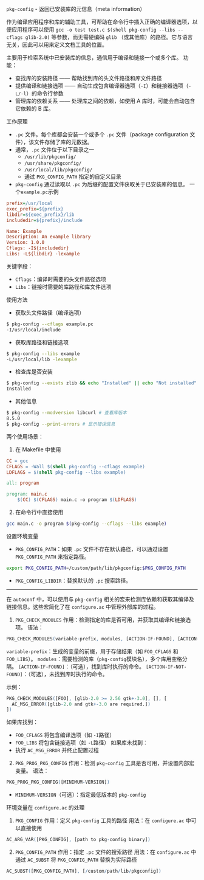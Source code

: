 `pkg-config` - 返回已安装库的元信息（meta information）

作为编译应用程序和库的辅助工具，可帮助在命令行中插入正确的编译器选项，以便应用程序可以使用 `gcc -o test test.c $(shell pkg-config --libs --cflags glib-2.0)` 等参数，而无需硬编码 `glib` （或其他库）的路径。它与语言无关，因此可以用来定义文档工具的位置。

主要用于检索系统中已安装库的信息，通信用于编译和链接一个或多个库。
功能：
- 查找库的安装路径 —— 帮助找到库的头文件路径和库文件路径
- 提供编译和链接选项 —— 自动生成包含编译器选项（`-I`）和链接器选项（`-L/-l`）的命令行参数
- 管理库的依赖关系 —— 处理库之间的依赖，如使用 A 库时，可能会自动包含它依赖的 B 库。

工作原理
- `.pc` 文件。每个库都会安装一个或多个 `.pc` 文件（package configuration 文件），该文件存储了库的元数据。
- 通常，`.pc` 文件位于以下目录之一
	- `/usr/lib/pkgconfig/`
	- `/usr/share/pkgconfig/`
	- `/usr/local/lib/pkgconfig/`
	- 通过 `PKG_CONFIG_PATH` 指定的自定义目录
- `pkg-config` 通过读取以 `.pc` 为后缀的配置文件获取关于已安装库的信息。
一个`example.pc`示例
```ini
prefix=/usr/local
exec_prefix=${prefix}
libdir=${exec_prefix}/lib
includedir=${prefix}/include

Name: Example
Description: An example library
Version: 1.0.0
Cflags: -I${includedir}
Libs: -L${libdir} -lexample
```
关键字段：
- `Cflags`：编译时需要的头文件路径选项
- `Libs`：链接时需要的库路径和库文件选项

使用方法
- 获取头文件路径（编译选项）
```bash
$ pkg-config --cflags example.pc
-I/usr/local/include
```

- 获取库路径和链接选项
```bash
$ pkg-config --libs example
-L/usr/local/lib -lexample
```

- 检查库是否安装
```bash
$ pkg-config --exists zlib && echo "Installed" || echo "Not installed"
Installed
```

- 其他信息
```bash
$ pkg-config --modversion libcurl # 查看库版本
8.5.0
$ pkg-config --print-errors # 显示错误信息
```

两个使用场景：
1. 在 Makefile 中使用
```Makefile
CC = gcc
CFLAGS = -Wall $(shell pkg-config --cflags example)
LDFLAGS = $(shell pkg-config --libs example)

all: program

program: main.c
	$(CC) $(CFLAGS) main.c -o program $(LDFLAGS)
```

2. 在命令行中直接使用
```bash
gcc main.c -o program $(pkg-config --cflags --libs example)
```

设置环境变量
- `PKG_CONFIG_PATH`：如果 `.pc` 文件不存在默认路径，可以通过设置 `PKG_CONFIG_PATH` 来指定路径。
```bash
export PKG_CONFIG_PATH=/custom/path/lib/pkgconfig:$PKG_CONFIG_PATH
```
- `PKG_CONFIG_LIBDIR`：替换默认的 `.pc` 搜索路径。

---
在 `autoconf` 中，可以使用与 `pkg-config` 相关的宏来检测库依赖和获取其编译及链接信息。这些宏简化了在 `configure.ac` 中管理外部库的过程。
1. `PKG_CHECK_MODULES`
作用：检测指定的库是否可用，并获取其编译和链接选项。
语法：
```m4
PKG_CHECK_MODULES(variable-prefix, modules, [ACTION-IF-FOUND], [ACTION-IF-NOT-FOUND])
```
`variable-prefix`：生成的变量的前缀，用于存储结果（如 `FOO_CFLAGS` 和 `FOO_LIBS`）。
`modules`：需要检测的库（`pkg-config`模块名），多个库用空格分隔。
`[ACTION-IF-FOUND]`：（可选），找到库时执行的命令。
`[ACTION-IF-NOT-FOUND]`：（可选），未找到库时执行的命令。

示例：
```m4
PKG_CHECK_MODULES([FOO], [glib-2.0 >= 2.56 gtk+-3.0], [], [
  AC_MSG_ERROR([glib-2.0 and gtk+-3.0 are required.])
])
```
如果库找到：
- `FOO_CFLAGS` 将包含编译选项（如 `-I`路径）
- `FOO_LIBS` 将包含链接选项（如 `-L`路径）
如果库未找到：
- 执行 `AC_MSG_ERROR` 并终止配置过程

2. `PKG_PROG_PKG_CONFIG`
作用：检测 `pkg-config` 工具是否可用，并设置内部宏变量。
语法：
```m4
PKG_PROG_PKG_CONFIG([MINIMUM-VERSION])
```
- `MINIMUM-VERSION`（可选）：指定最低版本的 `pkg-config`

环境变量在 `configure.ac` 的处理
1. `PKG_CONFIG`
作用：定义 `pkg-config` 工具的路径
用法：在 `configure.ac` 中可以直接使用
```m4
AC_ARG_VAR([PKG_CONFIG], [path to pkg-config binary])
```

2. `PKG_CONFIG_PATH`
作用：指定 `.pc` 文件的搜索路径
用法：在 `configure.ac` 中通过 `AC_SUBST` 将 `PKG_CONFIG_PATH` 替换为实际路径
```m4
AC_SUBST([PKG_CONFIG_PATH], [/custom/path/lib/pkgconfig])
```